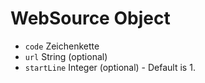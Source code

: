# WebSource Object

* `code` Zeichenkette
* `url` String (optional)
* `startLine` Integer (optional) - Default is 1.